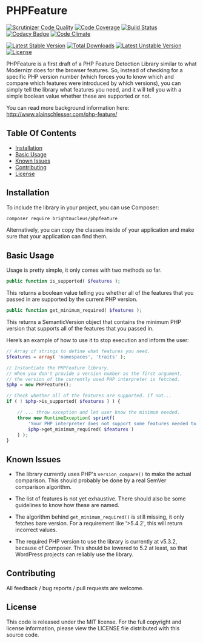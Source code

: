 # PHPFeature

[![Scrutinizer Code Quality](https://scrutinizer-ci.com/g/brightnucleus/phpfeature/badges/quality-score.png?b=master)](https://scrutinizer-ci.com/g/brightnucleus/phpfeature/?branch=master)
[![Code Coverage](https://scrutinizer-ci.com/g/brightnucleus/phpfeature/badges/coverage.png?b=master)](https://scrutinizer-ci.com/g/brightnucleus/phpfeature/?branch=master)
[![Build Status](https://scrutinizer-ci.com/g/brightnucleus/phpfeature/badges/build.png?b=master)](https://scrutinizer-ci.com/g/brightnucleus/phpfeature/build-status/master)
[![Codacy Badge](https://api.codacy.com/project/badge/grade/2fbc26a45380443c804ef8de5ba07f33)](https://www.codacy.com/app/BrightNucleus/phpfeature)
[![Code Climate](https://codeclimate.com/github/brightnucleus/phpfeature/badges/gpa.svg)](https://codeclimate.com/github/brightnucleus/phpfeature)

[![Latest Stable Version](https://poser.pugx.org/brightnucleus/phpfeature/v/stable)](https://packagist.org/packages/brightnucleus/phpfeature)
[![Total Downloads](https://poser.pugx.org/brightnucleus/phpfeature/downloads)](https://packagist.org/packages/brightnucleus/phpfeature)
[![Latest Unstable Version](https://poser.pugx.org/brightnucleus/phpfeature/v/unstable)](https://packagist.org/packages/brightnucleus/phpfeature)
[![License](https://poser.pugx.org/brightnucleus/phpfeature/license)](https://packagist.org/packages/brightnucleus/phpfeature)

PHPFeature is a first draft of a PHP Feature Detection Library similar to what Modernizr does for the browser features. So, instead of checking for a specific PHP version number (which forces you to know which and compare which features were introduced by which versions), you can simply tell the library what features you need, and it will tell you with a simple boolean value whether these are supported or not.

You can read more background information here: http://www.alainschlesser.com/php-feature/

## Table Of Contents

* [Installation](#installation)
* [Basic Usage](#basic-usage)
* [Known Issues](#known-issues)
* [Contributing](#contributing)
* [License](#license)

## Installation

To include the library in your project, you can use Composer:

```BASH
composer require brightnucleus/phpfeature
```

Alternatively, you can copy the classes inside of your application and make sure that your application can find them.

## Basic Usage

Usage is pretty simple, it only comes with two methods so far.

```PHP
public function is_supported( $features );
```

This returns a boolean value telling you whether all of the features that you passed in are supported by the current PHP version.

```PHP
public function get_minimum_required( $features );
```

This returns a SemanticVersion object that contains the minimum PHP version that supports all of the features that you passed in.

Here’s an example of how to use it to stop execution and inform the user:

```PHP
// Array of strings to define what features you need.
$features = array( 'namespaces', 'traits' );

// Instantiate the PHPFeature library.
// When you don't provide a version number as the first argument,
// the version of the currently used PHP interpreter is fetched.
$php = new PHPFeature();

// Check whether all of the features are supported. If not...
if ( ! $php->is_supported( $features ) ) {

    // ... throw exception and let user know the minimum needed.
    throw new RuntimeException( sprintf(
        'Your PHP interpreter does not support some features needed to run this application. Please upgrade to version %1$s or newer.',
        $php->get_minimum_required( $features )
    ) );
}
```

## Known Issues

* The library currently uses PHP's `version_compare()` to make the actual comparison. This should probably be done by a real SemVer comparison algorithm.

* The list of features is not yet exhaustive. There should also be some guidelines to know how these are named.

* The algorithm behind `get_minimum_required()` is still missing, it only fetches bare version. For a requirement like '>5.4.2', this will return incorrect values.

* The required PHP version to use the library is currently at v5.3.2, because of Composer. This should be lowered to 5.2 at least, so that WordPress projects can reliably use the library.

## Contributing

All feedback / bug reports / pull requests are welcome.

## License

This code is released under the MIT license. For the full copyright and license information, please view the LICENSE file distributed with this source code.
